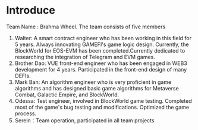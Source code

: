 # Introduce
Team Name : Brahma Wheel. The team consists of five members
1. Walter: A smart contract engineer who has been working in this field for 5 years. Always innovating GAMEFI's game logic design. Currently, the BlockWorld for EOS-EVM has been completed.Currently dedicated to researching the integration of Telegram and EVM games.
2. Brother Dao: VUE front-end engineer who has been engaged in WEB3 development for 4 years. Participated in the front-end design of many DEFIs.
3. Mark Ban: An algorithm engineer who is very proficient in game algorithms and has designed basic game algorithms for Metaverse Combat, Galactic Empire, and BlockWorld.
4. Odessa: Test engineer, involved in BlockWorld game testing. Completed most of the game's bug testing and modifications. Optimized the game process.
5. Serein：Team operation, participated in all team projects
